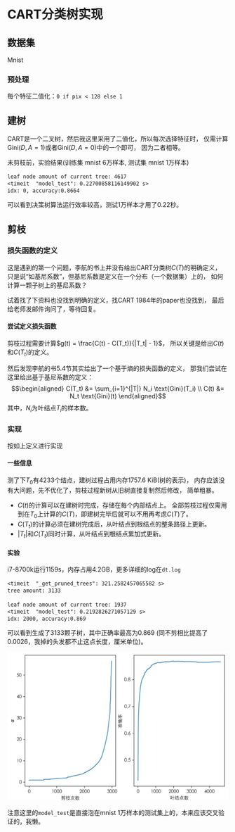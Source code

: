 # CART分类树实现

## 数据集

Mnist

### 预处理

每个特征二值化：`0 if pix < 128 else 1`

## 建树

CART是一个二叉树，然后我这里采用了二值化，所以每次选择特征时，
仅需计算$\text{Gini}(D, A=1)$或者$\text{Gini}(D, A=0)$中的一个即可，
因为二者相等。

未剪枝前，实验结果(训练集 mnist 6万样本, 测试集 mnist 1万样本)
```
leaf node amount of current tree: 4617
<timeit  "model_test": 0.22700858116149902 s>
idx: 0, accuracy:0.8664
```
可以看到决策树算法运行效率较高，测试1万样本才用了0.22秒。

## 剪枝

### 损失函数的定义

这是遇到的第一个问题，李航的书上并没有给出CART分类树$C(T)$的明确定义，
只是说“如基尼系数”，但基尼系数是定义在一个分布（一个数据集）上的，
如何计算一颗子树上的基尼系数？

试着找了下资料也没找到明确的定义，找CART 1984年的paper也没找到，
最后给老师发邮件询问了，等待回复。

#### 尝试定义损失函数

剪枝过程需要计算$g(t) = \frac{C(t) - C(T_t)}{|T_t| - 1}$，
所以关键是给出$C(t)$和$C(T_t)$的定义。

然后发现李航的书5.4节其实给出了一个基于熵的损失函数的定义，
那我们尝试在这里给出基于基尼系数的定义：
$$\begin{aligned}
C(T_t) &= \sum_{i=1}^{|T|} N_i \text{Gini}(T_i) \\
C(t) &= N_t \text{Gini}(t)
\end{aligned}$$
其中，$N_i$为叶结点$T_i$的样本数。

### 实现

按如上定义进行实现

#### 一些信息

测了下$T_0$有4233个结点，建树过程占用内存1757.6 KiB(树的表示)，
内存应该没有大问题，先不优化了，剪枝过程新树从旧树直接复制然后修改，
简单粗暴。

- $C(t)$的计算可以在建树时完成，存储在每个内部结点上。
全部剪枝过程仅需用到在$T_0$上计算的$C(T)$，即建树完毕后就可以不用再考虑$C(T)$了。
- $C(T_t)$的计算必须在建树完成后，从叶结点到根结点的整条路径上更新。
- $|T_t|$和$C(T_t)$同时计算，从叶结点到根结点累加式更新。

#### 实验

i7-8700k运行1159s，内存占用4.2GB，更多详细的log在`dt.log`
```
<timeit  "_get_pruned_trees": 321.2582457065582 s>
tree amount: 3133

leaf node amount of current tree: 1937
<timeit  "model_test": 0.2192826271057129 s>
idx: 2000, accuracy:0.869
```

可以看到生成了3133颗子树，其中正确率最高为$0.869$
(同不剪相比提高了$0.0026$，我掉的头发都不止这点长度，厘米单位)。

![剪枝过程](dt.png)

注意这里的`model_test`是直接泡在mnist 1万样本的测试集上的，本来应该交叉验证的，我懒。
